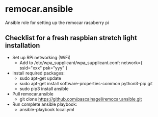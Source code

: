 # remocar.ansible
Ansible role for setting up the remocar raspberry pi

## Checklist for a fresh raspbian stretch light installation

- Set up RPi networking (WiFi)
	- Add to /etc/wpa_supplicant/wpa_supplicant.conf:
	  network={
		ssid="xxx"
		psk="yyy"
	    }
- Install required packages:
	- sudo apt-get update
	- sudo apt-get install software-properties-common python3-pip git
	- sudo pip3 install ansible
- Pull remocar.ansible
	- git clone https://github.com/pascalnagel/remocar.ansible.git
- Run complete ansible playbook:
	- ansible-playbook local.yml
